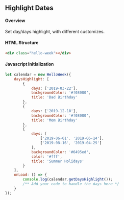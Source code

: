 ## Highlight Dates

#### Overview
Set day/days highlight, with different customizes.

#### HTML Structure
```html
<div class="hello-week"></div>
```

#### Javascript Initialization
```js
let calendar = new HelloWeek({
    daysHighlight: [
        {
            days: ['2019-03-22'],
            backgroundColor: '#f08080',
            title: 'Dad Birthday'
        },
        {
            days: ['2019-12-18'],
            backgroundColor: '#f08080',
            title: 'Mom Birthday'
        },
        {
            days: [
                ['2019-06-01', '2019-06-14'],
                ['2019-08-16', '2019-04-29']
            ],
            backgroundColor: '#6495ed',
            color: '#fff',
            title: 'Summer Holidays'
        }
    ],
    onLoad: () => {
        console.log(calendar.getDaysHighlight());
        /** Add your code to handle the days here */
    }
});
```

